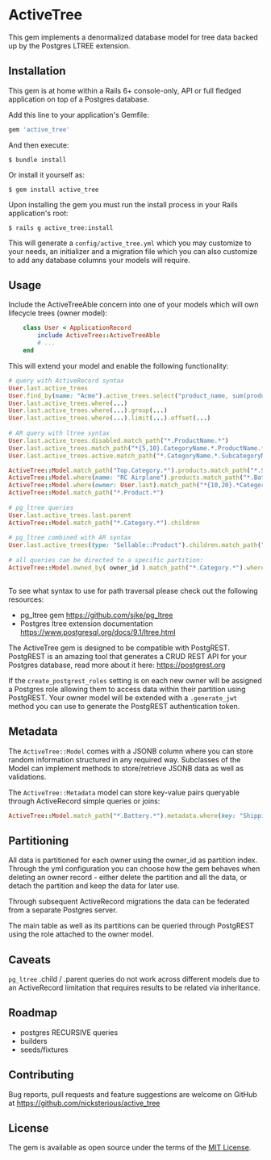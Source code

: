 # ActiveTree

This gem implements a denormalized database model for tree data backed up by the Postgres LTREE extension.

## Installation

This gem is at home within a Rails 6+ console-only, API or full fledged application on top of a Postgres database.

Add this line to your application's Gemfile:

```ruby
gem 'active_tree'
```

And then execute:

    $ bundle install

Or install it yourself as:

    $ gem install active_tree
    
Upon installing the gem you must run the install process in your Rails application's root:

    $ rails g active_tree:install
    
This will generate a `config/active_tree.yml` which you may customize to your needs, an initializer and a migration file which you can also customize to add any database columns your models will require.

## Usage

Include the ActiveTreeAble concern into one of your models which will own lifecycle trees (owner model):

```ruby
    class User < ApplicationRecord
        include ActiveTree::ActiveTreeAble
        # ...
    end
```

This will extend your model and enable the following functionality:

```ruby
# query with ActiveRecord syntax
User.last.active_trees
User.find_by(name: "Acme").active_trees.select("product_name, sum(product_price) as total_price").group(:product_name)
User.last.active_trees.where(...)
User.last.active_trees.where(...).group(...)
User.last.active_trees.where(...).limit(...).offset(...)
    
# AR query with ltree syntax
User.last.active_trees.disabled.match_path("*.ProductName.*")
User.last.active_trees.match_path("*{5,10}.CategoryName.*.ProductName.*")
User.last.active_trees.active.match_path("*.CategoryName.*.SubcategoryName.*.ProductName.*").where( product_price: [100..150]).sum(:product_price)

ActiveTree::Model.match_path("Top.Category.*").products.match_path("*.Scooter*").where( product_price: [ 1000..10000 ]).average(:product_price)
ActiveTree::Model.where(name: "RC Airplane").products.match_path("*.Battery.*").sum(:product_price)
ActiveTree::Model.where(owner: User.last).match_path("*{10,20}.*Category.*")
ActiveTree::Model.match_path("*.Product.*")
        
# pg_ltree queries
User.last.active_trees.last.parent
ActiveTree::Model.match_path("*.Category.*").children
    
# pg_ltree combined with AR syntax
User.last.active_trees(type: "Sellable::Product").children.match_path("*.Battery").children
    
# all queries can be directed to a specific partition:
ActiveTree::Model.owned_by( owner_id ).match_path("*.Category.*").where(currency: "USD").products.sum(:product_price)
    
```

To see what syntax to use for path traversal please check out the following resources:
* pg_ltree gem https://github.com/sjke/pg_ltree
* Postgres ltree extension documentation https://www.postgresql.org/docs/9.1/ltree.html

The ActiveTree gem is designed to be compatible with PostgREST. PostgREST is an amazing tool that generates a CRUD REST API for your Postgres database, read more about it here: https://postgrest.org

If the `create_postgrest_roles` setting is on each new owner will be assigned a Postgres role allowing them to access data within their partition using PostgREST. Your owner model will be extended with a `.generate_jwt` method you can use to generate the PostgREST authentication token.

## Metadata

The `ActiveTree::Model` comes with a JSONB column where you can store random information structured in any required way. Subclasses of the Model can implement methods to store/retrieve JSONB data as well as validations.

The `ActiveTree::Metadata` model can store key-value pairs queryable through ActiveRecord simple queries or joins:

```ruby
ActiveTree::Model.match_path("*.Battery.*").metadata.where(key: "Shipping weight").sum(:value)
```

## Partitioning

All data is partitioned for each owner using the owner_id as partition index. Through the yml configuration you can choose how the gem behaves when deleting an owner record - either delete the partition and all the data, or detach the partition and keep the data for later use.

Through subsequent ActiveRecord migrations the data can be federated from a separate Postgres server. 

The main table as well as its partitions can be queried through PostgREST using the role attached to the owner model.

## Caveats

`pg_ltree` .child / .parent queries do not work across different models due to an ActiveRecord limitation that requires results to be related via inheritance. 

## Roadmap

* postgres RECURSIVE queries
* builders
* seeds/fixtures


## Contributing

Bug reports, pull requests and feature suggestions are welcome on GitHub at https://github.com/nicksterious/active_tree

## License

The gem is available as open source under the terms of the [MIT License](https://opensource.org/licenses/MIT).

